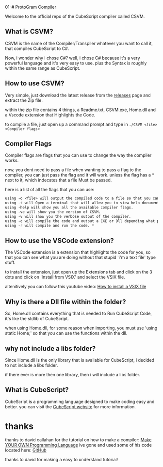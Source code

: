 01-# ProtoGram Compiler

Welcome to the official repo of the CubeScript compiler called CSVM.

## What is CSVM?

CSVM is the name of the Compiler/Transpiler whatever you want to call it, that compiles CubeScript to C#.

Now, i wonder why i chose C#? well, i chose C# because it's a very powerful language and it's very easy to use.
plus the Syntax is roughly within the same range as CubeScript.

## How to use CSVM?

Very simple, just download the latest release from the [releases](https://CubeScript.vercel.app/Download) page and extract the Zip file.

within the zip file contains 4 things, a Readme.txt, CSVM.exe, Home.dll and a Vscode extension that Highlights the Code.

to compile a file, just open up a command prompt and type in `./CSVM <file> <Compiler flags>`

## Compiler Flags

Compiler flags are flags that you can use to change the way the compiler works.

now, you dont need to pass a file when wanting to pass a flag to the compiler, you can just pass the flag and it will work.
unless the flag has a * next to it, which indecates that a file Must be passed.

here is a list of all the flags that you can use:

```txt
using -o <file> will output the compiled code to a file so that you can read the resoulting output. * 
using -t will Open a terminal that will allow you to view help documentation within CSVM.
using -help will show you all the available compiler flags.
using -ve will show you the version of CSVM.
using -v will show you the verbose output of the compiler.
using -c will compile the code and output a EXE or Dll depending what project you created. * 
using -r will compile and run the code. * 
```

## How to use the VSCode extension?

The VSCode extension is a extension that highlights the code for you, so that you can see what you are doing without that stupid 'i'm a text file' type stuff.

to install the extension, just open up the Extensions tab and click on the 3 dots and click on 'Install from VSIX' and select the VSIX file.

altenitively you can follow this youtube video: [How to install a VSIX file](https://www.youtube.com/watch?v=Z724l3mq2ag)

## Why is there a Dll file within the folder?

So, Home.dll contains everything that is needed to Run CubeScript Code, it's like the stdlib of CubeScript.

when using Home.dll, for some reason when importing, you must use 'using static Home;' so that you can use the functions within the dll.

## why not include a libs folder?

Since Home.dll is the only library that is available for CubeScript, i decided to not include a libs folder.

if there ever is more then one library, then i will include a libs folder.

## What is CubeScript?

CubeScript is a programming language designed to make coding easy and better.
you can visit the [CubeScript website](https://cubescript.vercel.app) for more information.


# thanks

thanks to david callahan for the tutorial on how to make a compiler: [Make YOUR OWN Programming Language](https://www.youtube.com/watch?v=Eythq9848Fg)
ive gone and used some of his code located here: [GitHub](https://github.com/davidcallanan/py-myopl-code)

thanks to david for making a easy to understand tutorial!
